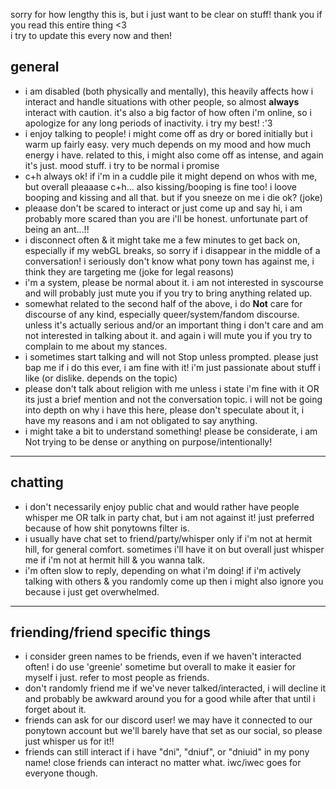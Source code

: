 sorry for how lengthy this is, but i just want to be clear on stuff! thank you if you read this entire thing <3 <br>
i try to update this every now and then!

## general 
- i am disabled (both physically and mentally), this heavily affects how i interact and handle situations with other people, so almost **always** interact with caution. it's also a big factor of how often i'm online, so i apologize for any long periods of inactivity. i try my best! :'3
- i enjoy talking to people! i might come off as dry or bored initially but i warm up fairly easy. very much depends on my mood and how much energy i have. related to this, i might also come off as intense, and again it's just. mood stuff. i try to be normal i promise
- c+h always ok! if i'm in a cuddle pile it might depend on whos with me, but overall pleaaase c+h... also kissing/booping is fine too! i loove booping and kissing and all that. but if you sneeze on me i die ok? (joke)
- pleaase don't be scared to interact or just come up and say hi, i am probably more scared than you are i'll be honest. unfortunate part of being an ant...!!
- i disconnect often & it might take me a few minutes to get back on, especially if my webGL breaks, so sorry if i disappear in the middle of a conversation! i seriously don't know what pony town has against me, i think they are targeting me (joke for legal reasons)
- i'm a system, please be normal about it. i am not interested in syscourse and will probably just mute you if you try to bring anything related up.
- somewhat related to the second half of the above, i do **Not** care for discourse of any kind, especially queer/system/fandom discourse. unless it's actually serious and/or an important thing i don't care and am not interested in talking about it. and again i will mute you if you try to complain to me about my stances.
- i sometimes start talking and will not Stop unless prompted. please just bap me if i do this ever, i am fine with it! i'm just passionate about stuff i like (or dislike. depends on the topic)
- please don't talk about religion with me unless i state i'm fine with it OR its just a brief mention and not the conversation topic. i will not be going into depth on why i have this here, please don't speculate about it, i have my reasons and i am not obligated to say anything.
- i might take a bit to understand something! please be considerate, i am Not trying to be dense or anything on purpose/intentionally!

***
## chatting
- i don't necessarily enjoy public chat and would rather have people whisper me OR talk in party chat, but i am not against it! just preferred because of how shit ponytowns filter is.
- i usually have chat set to friend/party/whisper only if i'm not at hermit hill, for general comfort. sometimes i'll have it on but overall just whisper me if i'm not at hermit hill & you wanna talk.
- i'm often slow to reply, depending on what i'm doing! if i'm actively talking with others & you randomly come up then i might also ignore you because i just get overwhelmed.

***
## friending/friend specific things
- i consider green names to be friends, even if we haven't interacted often! i do use 'greenie' sometime but overall to make it easier for myself i just. refer to most people as friends.
- don't randomly friend me if we've never talked/interacted, i will decline it and probably be awkward around you for a good while after that until i forget about it.
- friends can ask for our discord user! we may have it connected to our ponytown account but we'll barely have that set as our social, so please just whisper us for it!!
- friends can still interact if i have "dni", "dniuf", or "dniuid" in my pony name! close friends can interact no matter what. iwc/iwec goes for everyone though.
